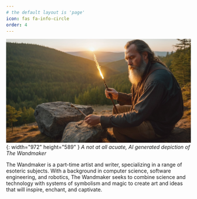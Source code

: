 ```yaml
---
# the default layout is 'page'
icon: fas fa-info-circle
order: 4
---
```


![The Wandmaker](/commons/2023-00-wandmaker.png){: width="972" height="589" }
_A not at all acuate, AI generated depiction of The Wandmaker_

The Wandmaker is a part-time artist and writer, specializing in a range of esoteric subjects. With a background in computer science, software engineering, and robotics, The Wandmaker seeks to combine science and technology with systems of symbolism and magic to create art and ideas that will inspire, enchant, and captivate.
